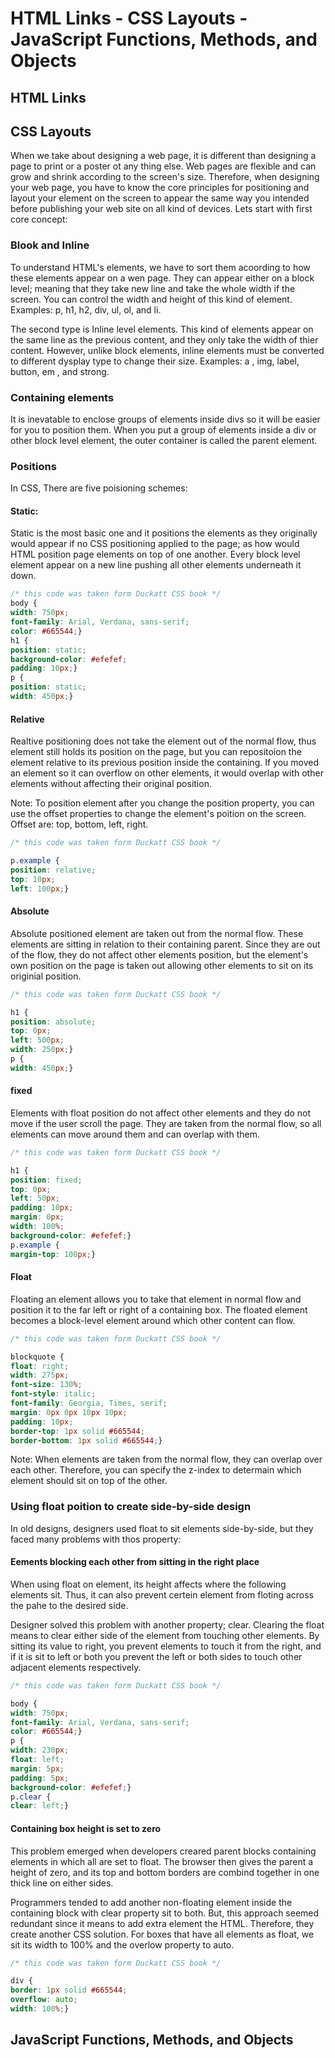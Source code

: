 # HTML Links - CSS Layouts - JavaScript Functions, Methods, and Objects

## HTML Links

## CSS Layouts

When we take about designing a web page, it is different than designing a page to print or a poster ot any thing else. Web pages are flexible and can grow and shrink according to the screen's size. Therefore, when designing your web page, you have to know the core principles for positioning and layout your element on the  screen to appear the same way you intended before publishing your web site on all kind of devices. Lets start with first core concept:

### Blook and Inline 

To understand HTML's elements, we have to sort them acoording to how these elements appear on a wen page. They can appear either on a block level; meaning that they take new line and take the whole width if the screen. You can control the width and height of this kind of element.
Examples: p, h1, h2, div, ul, ol, and li.

The second type is Inline level elements. This kind of elements appear on the same line as the previous content, and they only take the width of thier content. However, unlike block elements, inline elements must be converted to different dysplay type to change their size.
Examples: a , img, label, button, em , and strong.

### Containing elements

It is inevatable to enclose groups of elements inside divs so it will be easier for you to position them. When you put a group of elements inside a div or other block level element, the outer container is called the parent element.

### Positions

In CSS, There are five poisioning schemes:

#### Static:

Static is the most basic one and it positions the elements as they originally would appear if no CSS positioning applied to the page; as how would HTML position page elements on top of one another. Every block level element appear on a new line pushing all other elements underneath it down.

```css
/* this code was taken form Duckatt CSS book */
body {
width: 750px;
font-family: Arial, Verdana, sans-serif;
color: #665544;}
h1 {
position: static;
background-color: #efefef;
padding: 10px;}
p {
position: static;
width: 450px;}

```

#### Relative

Realtive positioning does not take the element out of the normal flow, thus element still holds its position on the page, but you can repositoion the element relative to its previous position inside the containing. If you moved an element so it can overflow on other elements, it would overlap with other elements without affecting their original position.

Note: To position element after you change the position property, you can use the offset properties to change the element's poition on the screen. Offset are: top, bottom, left, right.

```css
/* this code was taken form Duckatt CSS book */

p.example {
position: relative;
top: 10px;
left: 100px;}

```

#### Absolute

Absolute positioned element are taken out from the normal flow. These elements are sitting in relation to their containing parent. Since they are out of the flow, they do not affect other elements position, but the element's own position on the page is taken out allowing other elements to sit on its originial position.

```css
/* this code was taken form Duckatt CSS book */

h1 {
position: absolute;
top: 0px;
left: 500px;
width: 250px;}
p {
width: 450px;}

```


#### fixed

Elements with float position do not affect other elements and they do not move if the user scroll the page. They are taken from the normal flow, so all elements can move around them and can overlap with them.

```css
/* this code was taken form Duckatt CSS book */

h1 {
position: fixed;
top: 0px;
left: 50px;
padding: 10px;
margin: 0px;
width: 100%;
background-color: #efefef;}
p.example {
margin-top: 100px;}

```

#### Float

Floating an element allows you to take that element in normal flow and position it to the far left or right of a containing box. The floated element becomes a block-level element around which other content can flow.

```css
/* this code was taken form Duckatt CSS book */

blockquote {
float: right;
width: 275px;
font-size: 130%;
font-style: italic;
font-family: Georgia, Times, serif;
margin: 0px 0px 10px 10px;
padding: 10px;
border-top: 1px solid #665544;
border-bottom: 1px solid #665544;}

```

Note: When elements are taken from the normal flow, they can overlap over each other. Therefore, you can specify the z-index to determain which element should sit on top of the other.

### Using float poition to create side-by-side design

In old designs, designers used float to sit elements side-by-side, but they faced many problems with thos property:

#### Eements blocking each other from sitting in the right place

When using float on element, its height affects where the following elements sit. Thus, it can also prevent certein element from floting across the pahe to the desired side.

Designer solved this problem with another property; clear. Clearing the float means to clear either side of the element from touching other elements. By sitting its value to right, you prevent elements to touch it from the right, and if it is sit to left or both you prevent the left or both sides to touch other adjacent elements respectively.

```css
/* this code was taken form Duckatt CSS book */

body {
width: 750px;
font-family: Arial, Verdana, sans-serif;
color: #665544;}
p {
width: 230px;
float: left;
margin: 5px;
padding: 5px;
background-color: #efefef;}
p.clear {
clear: left;}

```

#### Containing box height is set to zero

This problem emerged when developers creared parent blocks containing elements in which all are set to float. The browser then gives the parent a height of zero, and its top and bottom borders are combind together in one thick line on either sides. 

Programmers tended to add another non-floating element inside the containing block with clear property sit to both. But, this approach seemed redundant since it means to add extra element the HTML. Therefore, they create another CSS solution. For boxes that have all elements as float, we sit its width to 100% and the overlow property to auto.

```css
/* this code was taken form Duckatt CSS book */

div {
border: 1px solid #665544;
overflow: auto;
width: 100%;}

```

## JavaScript Functions, Methods, and Objects
